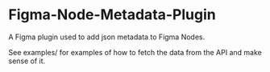 # Figma-Node-Metadata-Plugin

A Figma plugin used to add json metadata to Figma Nodes.

See examples/ for examples of how to fetch the data from the API and make sense of
it.
